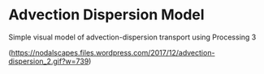 # Advection Dispersion Model
Simple visual model of advection-dispersion transport using Processing 3

(https://nodalscapes.files.wordpress.com/2017/12/advection-dispersion_2.gif?w=739)
